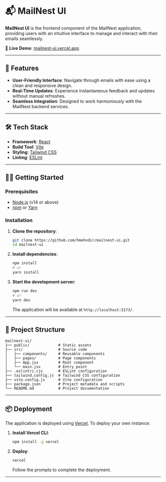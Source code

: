 # 📬 MailNest UI

**MailNest UI** is the frontend component of the MailNest application, providing users with an intuitive interface to manage and interact with their emails seamlessly.

🔗 **Live Demo**: [mailnest-ui.vercel.app](https://mailnest-ui.vercel.app)

---

## 🚀 Features

- **User-Friendly Interface**: Navigate through emails with ease using a clean and responsive design.
- **Real-Time Updates**: Experience instantaneous feedback and updates without manual refreshes.
- **Seamless Integration**: Designed to work harmoniously with the MailNest backend services.

---

## 🛠️ Tech Stack

- **Framework**: [React](https://reactjs.org/)
- **Build Tool**: [Vite](https://vitejs.dev/)
- **Styling**: [Tailwind CSS](https://tailwindcss.com/)
- **Linting**: [ESLint](https://eslint.org/)

---

## 🧑‍💻 Getting Started

### Prerequisites

- [Node.js](https://nodejs.org/) (v14 or above)
- [npm](https://www.npmjs.com/) or [Yarn](https://yarnpkg.com/)

### Installation

1. **Clone the repository**:

   ```bash
   git clone https://github.com/hmehndir/mailnest-ui.git
   cd mailnest-ui
   ```

2. **Install dependencies**:

   ```bash
   npm install
   # or
   yarn install
   ```

3. **Start the development server**:

   ```bash
   npm run dev
   # or
   yarn dev
   ```

   The application will be available at `http://localhost:5173/`.

---

## 📁 Project Structure

```
mailnest-ui/
├── public/             # Static assets
├── src/                # Source code
│   ├── components/     # Reusable components
│   ├── pages/          # Page components
│   ├── App.jsx         # Root component
│   └── main.jsx        # Entry point
├── .eslintrc.cjs       # ESLint configuration
├── tailwind.config.js  # Tailwind CSS configuration
├── vite.config.js      # Vite configuration
├── package.json        # Project metadata and scripts
└── README.md           # Project documentation
```

---

## 📦 Deployment

The application is deployed using [Vercel](https://vercel.com/). To deploy your own instance:

1. **Install Vercel CLI**:

   ```bash
   npm install -g vercel
   ```

2. **Deploy**:

   ```bash
   vercel
   ```

   Follow the prompts to complete the deployment.

---
